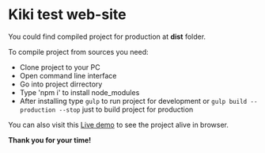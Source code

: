 # Kiki test web-site

You could find compiled project for production at **dist** folder.

To compile project from sources you need:

  - Clone project to your PC
  - Open command line interface
  - Go into project dirrectory
  - Type 'npm i' to install node_modules
  - After installing type ```gulp``` to run project for development or  ```gulp build --production --stop``` just to build project for production

You can also visit this [Live demo](https://eugene-musika.github.io/dist/) to see the project alive in browser.

**Thank you for your time!**
